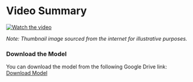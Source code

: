 # Video Summary

[![Watch the video](https://encrypted-tbn0.gstatic.com/images?q=tbn:ANd9GcQbyLlxaxUvUnVGiximP1XPpDm1pPZId2AyeA&s)](https://drive.google.com/uc?export=view&id=1qFlXgv-2pWZb4hJ8vNSWxiH5Fm3zqQ1B)

*Note: Thumbnail image sourced from the internet for illustrative purposes.*

### Download the Model
You can download the model from the following Google Drive link: [Download Model](https://drive.google.com/file/d/1qFlXgv-2pWZb4hJ8vNSWxiH5Fm3zqQ1B/view?usp=sharing)
